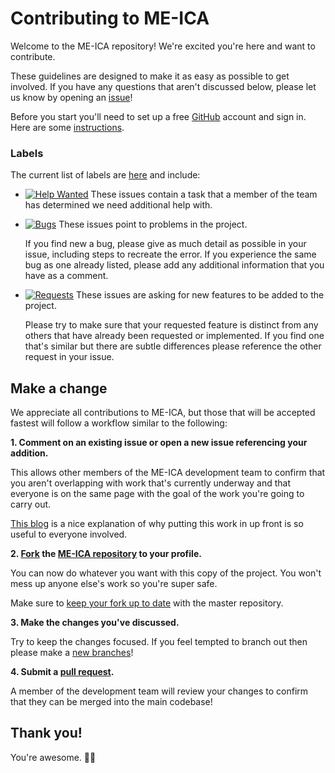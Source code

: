 # Contributing to ME-ICA

Welcome to the ME-ICA repository! We're excited you're here and want to contribute.  

These guidelines are designed to make it as easy as possible to get involved. If you have any questions that aren't discussed below, please let us know by opening an [issue][link_issues]!

Before you start you'll need to set up a free [GitHub][link_github] account and sign in. Here are some [instructions][link_signupinstructions].

### Labels

The current list of labels are [here][link_labels] and include:

* [![Help Wanted](https://img.shields.io/badge/-help%20wanted-159818.svg)][link_helpwanted] These issues contain a task that a member of the team has determined we need additional help with.

* [![Bugs](https://img.shields.io/badge/-bugs-fc2929.svg)][link_bugs] These issues point to problems in the project.

    If you find new a bug, please give as much detail as possible in your issue, including steps to recreate the error.
    If you experience the same bug as one already listed, please add any additional information that you have as a comment.

* [![Requests](https://img.shields.io/badge/-requests-fbca04.svg)][link_requests] These issues are asking for new features to be added to the project.

    Please try to make sure that your requested feature is distinct from any others that have already been requested or implemented. If you find one that's similar but there are subtle differences please reference the other request in your issue.

## Make a change

We appreciate all contributions to ME-ICA, but those that will be accepted fastest will follow a workflow similar to the following:

**1. Comment on an existing issue or open a new issue referencing your addition.**

This allows other members of the ME-ICA development team to confirm that you aren't overlapping with work that's currently underway and that everyone is on the same page with the goal of the work you're going to carry out.

[This blog][link_pushpullblog] is a nice explanation of why putting this work in up front is so useful to everyone involved.

**2. [Fork][link_fork] the [ME-ICA repository][link_meica] to your profile.**

You can now do whatever you want with this copy of the project. You won't mess up anyone else's work so you're super safe.

Make sure to [keep your fork up to date][link_updateupstreamwiki] with the master repository.

**3. Make the changes you've discussed.**

Try to keep the changes focused. If you feel tempted to branch out then please make a [new branches][link_branches]!

**4. Submit a [pull request][link_pullrequest].**

A member of the development team will review your changes to confirm that they can be merged into the main codebase!

## Thank you!

You're awesome. :wave::smiley:

[link_github]: https://github.com/
[link_meica]: https://github.com/ME-ICA/me-ica
[link_signupinstructions]: https://help.github.com/articles/signing-up-for-a-new-github-account
[link_react]: https://github.com/blog/2119-add-reactions-to-pull-requests-issues-and-comments
[link_issues]: https://github.com/ME-ICA/me-ica/issues
[link_labels]: https://github.com/ME-ICA/me-ica/labels
[link_discussingissues]: https://help.github.com/articles/discussing-projects-in-issues-and-pull-requests

[link_bugs]: https://github.com/ME-ICA/me-ica/labels/bug
[link_helpwanted]: https://github.com/ME-ICA/me-ica/labels/help%20wanted
[link_requests]: https://github.com/ME-ICA/me-ica/labels/requests

[link_pullrequest]: https://help.github.com/articles/creating-a-pull-request/
[link_fork]: https://help.github.com/articles/fork-a-repo/
[link_pushpullblog]: https://www.igvita.com/2011/12/19/dont-push-your-pull-requests/
[link_branches]: https://help.github.com/articles/creating-and-deleting-branches-within-your-repository/
[link_updateupstreamwiki]: https://help.github.com/articles/syncing-a-fork/
